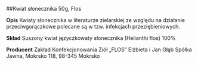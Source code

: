 ##Kwiat słonecznika 50g, Flos

**Opis** Kwiaty słonecznika w literaturze zielarskiej ze względu na działanie przeciwgorączkowe polecane są w tzw. infekcjach przeziębieniowych.

**Skład** Suszony kwiat języczkowaty słonecznika (Helianthi flos) 100%

**Producent** Zakład Konfekcjonowania Ziół „FLOS” Elżbieta i Jan Głąb Spółka Jawna, Mokrsko 118, 98-345 Mokrsko
